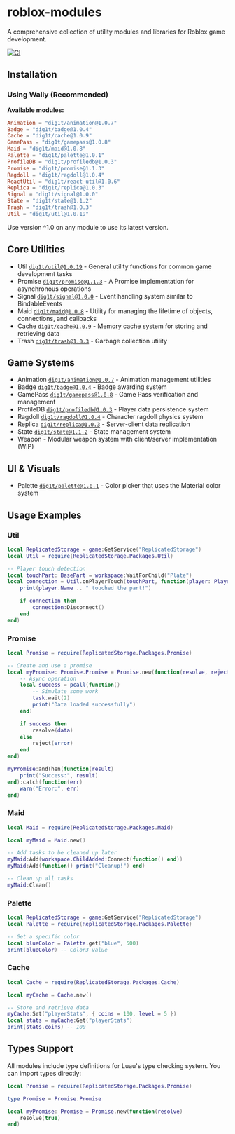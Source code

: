 # roblox-modules

A comprehensive collection of utility modules and libraries for Roblox game development.

[![CI](https://github.com/dig1t/roblox-modules/actions/workflows/ci.yml/badge.svg?branch=main)](https://github.com/dig1t/roblox-modules/actions/workflows/ci.yml)

## Installation

### Using Wally (Recommended)

**Available modules:**
```toml
Animation = "dig1t/animation@1.0.7"
Badge = "dig1t/badge@1.0.4"
Cache = "dig1t/cache@1.0.9"
GamePass = "dig1t/gamepass@1.0.8"
Maid = "dig1t/maid@1.0.8"
Palette = "dig1t/palette@1.0.1"
ProfileDB = "dig1t/profiledb@1.0.3"
Promise = "dig1t/promise@1.1.3"
Ragdoll = "dig1t/ragdoll@1.0.4"
ReactUtil = "dig1t/react-util@1.0.6"
Replica = "dig1t/replica@1.0.3"
Signal = "dig1t/signal@1.0.0"
State = "dig1t/state@1.1.2"
Trash = "dig1t/trash@1.0.3"
Util = "dig1t/util@1.0.19"
```

Use version ^1.0 on any module to use its latest version.

## Core Utilities
- Util [`dig1t/util@1.0.19`](https://dig1t.github.io/roblox-modules/api/Util) - General utility functions for common game development tasks
- Promise [`dig1t/promise@1.1.3`](https://dig1t.github.io/roblox-modules/api/Promise) - A Promise implementation for asynchronous operations
- Signal [`dig1t/signal@1.0.0`](https://dig1t.github.io/roblox-modules/api/Signal) - Event handling system similar to BindableEvents
- Maid [`dig1t/maid@1.0.8`](https://dig1t.github.io/roblox-modules/api/Maid) - Utility for managing the lifetime of objects, connections, and callbacks
- Cache [`dig1t/cache@1.0.9`](https://dig1t.github.io/roblox-modules/api/Cache) - Memory cache system for storing and retrieving data
- Trash [`dig1t/trash@1.0.3`](https://dig1t.github.io/roblox-modules/api/Trash) - Garbage collection utility

## Game Systems
- Animation [`dig1t/animation@1.0.7`](https://dig1t.github.io/roblox-modules/api/Animation) - Animation management utilities
- Badge [`dig1t/badge@1.0.4`](https://dig1t.github.io/roblox-modules/api/Badge) - Badge awarding system
- GamePass [`dig1t/gamepass@1.0.8`](https://dig1t.github.io/roblox-modules/api/GamePass) - Game Pass verification and management
- ProfileDB [`dig1t/profiledb@1.0.3`](https://dig1t.github.io/roblox-modules/api/ProfileDB) - Player data persistence system
- Ragdoll [`dig1t/ragdoll@1.0.4`](https://dig1t.github.io/roblox-modules/api/Ragdoll) - Character ragdoll physics system
- Replica [`dig1t/replica@1.0.3`](https://dig1t.github.io/roblox-modules/api/Replica) - Server-client data replication
- State [`dig1t/state@1.1.2`](https://dig1t.github.io/roblox-modules/api/State) - State management system
- Weapon - Modular weapon system with client/server implementation (WIP)

## UI & Visuals
- Palette [`dig1t/palette@1.0.1`](https://dig1t.github.io/roblox-modules/api/Palette) - Color picker that uses the Material color system

## Usage Examples

### Util

```lua
local ReplicatedStorage = game:GetService("ReplicatedStorage")
local Util = require(ReplicatedStorage.Packages.Util)

-- Player touch detection
local touchPart: BasePart = workspace:WaitForChild("Plate")
local connection = Util.onPlayerTouch(touchPart, function(player: Player)
    print(player.Name .. " touched the part!")

    if connection then
        connection:Disconnect()
    end
end)
```

### Promise

```lua
local Promise = require(ReplicatedStorage.Packages.Promise)

-- Create and use a promise
local myPromise: Promise.Promise = Promise.new(function(resolve, reject)
    -- Async operation
    local success = pcall(function()
        -- Simulate some work
        task.wait(2)
        print("Data loaded successfully")
    end)

    if success then
        resolve(data)
    else
        reject(error)
    end
end)

myPromise:andThen(function(result)
    print("Success:", result)
end):catch(function(err)
    warn("Error:", err)
end)
```

### Maid

```lua
local Maid = require(ReplicatedStorage.Packages.Maid)

local myMaid = Maid.new()

-- Add tasks to be cleaned up later
myMaid:Add(workspace.ChildAdded:Connect(function() end))
myMaid:Add(function() print("Cleanup!") end)

-- Clean up all tasks
myMaid:Clean()
```

### Palette

```lua
local ReplicatedStorage = game:GetService("ReplicatedStorage")
local Palette = require(ReplicatedStorage.Packages.Palette)

-- Get a specific color
local blueColor = Palette.get("blue", 500)
print(blueColor) -- Color3 value
```

### Cache

```lua
local Cache = require(ReplicatedStorage.Packages.Cache)

local myCache = Cache.new()

-- Store and retrieve data
myCache:Set("playerStats", { coins = 100, level = 5 })
local stats = myCache:Get("playerStats")
print(stats.coins) -- 100
```

## Types Support

All modules include type definitions for Luau's type checking system. You can import types directly:

```lua
local Promise = require(ReplicatedStorage.Packages.Promise)

type Promise = Promise.Promise

local myPromise: Promise = Promise.new(function(resolve)
    resolve(true)
end)
```
